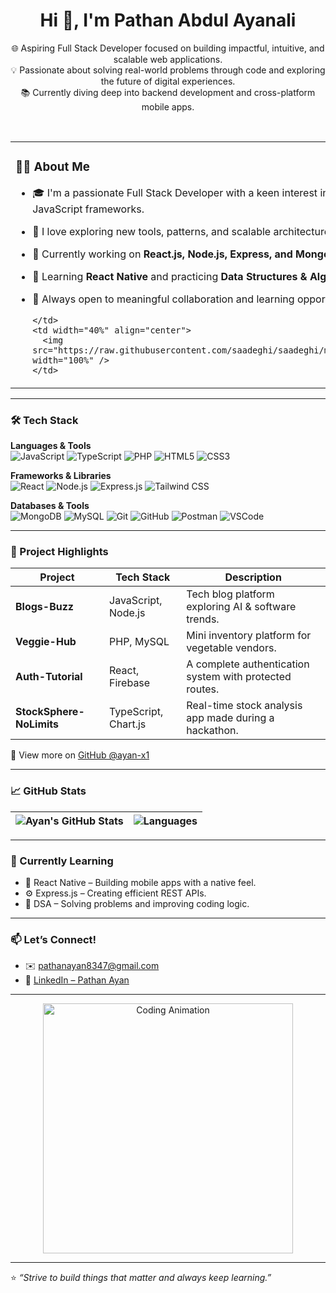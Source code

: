 <h1 align="center">Hi 👋, I'm Pathan Abdul Ayanali</h1>

<div align="center">

🌐 Aspiring Full Stack Developer focused on building impactful, intuitive, and scalable web applications.  
💡 Passionate about solving real-world problems through code and exploring the future of digital experiences.  
📚 Currently diving deep into backend development and cross-platform mobile apps.

</div>

<br/>

<div align="center">
  <table>
    <tr>
      <td width="60%">
        
### 👨‍💻 About Me

- 🎓 I'm a passionate Full Stack Developer with a keen interest in modern JavaScript frameworks.
- 🧠 I love exploring new tools, patterns, and scalable architecture.
- 🔭 Currently working on **React.js, Node.js, Express, and MongoDB** stack.
- 🌱 Learning **React Native** and practicing **Data Structures & Algorithms**.
- 💬 Always open to meaningful collaboration and learning opportunities.

      </td>
      <td width="40%" align="center">
        <img src="https://raw.githubusercontent.com/saadeghi/saadeghi/master/dino.gif" width="100%" />
      </td>
    </tr>
  </table>
</div>

---

### 🛠️ Tech Stack

**Languages & Tools**  
![JavaScript](https://img.shields.io/badge/JavaScript-F7DF1E?style=flat-square&logo=javascript&logoColor=black)
![TypeScript](https://img.shields.io/badge/TypeScript-3178C6?style=flat-square&logo=typescript&logoColor=white)
![PHP](https://img.shields.io/badge/PHP-777BB4?style=flat-square&logo=php&logoColor=white)
![HTML5](https://img.shields.io/badge/HTML5-E34F26?style=flat-square&logo=html5&logoColor=white)
![CSS3](https://img.shields.io/badge/CSS3-1572B6?style=flat-square&logo=css3)

**Frameworks & Libraries**  
![React](https://img.shields.io/badge/React-61DAFB?style=flat-square&logo=react)
![Node.js](https://img.shields.io/badge/Node.js-339933?style=flat-square&logo=nodedotjs)
![Express.js](https://img.shields.io/badge/Express-black?style=flat-square&logo=express&logoColor=white)
![Tailwind CSS](https://img.shields.io/badge/TailwindCSS-38B2AC?style=flat-square&logo=tailwind-css)

**Databases & Tools**  
![MongoDB](https://img.shields.io/badge/MongoDB-47A248?style=flat-square&logo=mongodb)
![MySQL](https://img.shields.io/badge/MySQL-00758F?style=flat-square&logo=mysql)
![Git](https://img.shields.io/badge/Git-F05032?style=flat-square&logo=git)
![GitHub](https://img.shields.io/badge/GitHub-181717?style=flat-square&logo=github)
![Postman](https://img.shields.io/badge/Postman-FF6C37?style=flat-square&logo=postman)
![VSCode](https://img.shields.io/badge/VSCode-007ACC?style=flat-square&logo=visual-studio-code)

---

### 🚀 Project Highlights

| Project | Tech Stack | Description |
|--------|-------------|-------------|
| **Blogs-Buzz** | JavaScript, Node.js | Tech blog platform exploring AI & software trends. |
| **Veggie-Hub** | PHP, MySQL | Mini inventory platform for vegetable vendors. |
| **Auth-Tutorial** | React, Firebase | A complete authentication system with protected routes. |
| **StockSphere-NoLimits** | TypeScript, Chart.js | Real-time stock analysis app made during a hackathon. |

🔗 View more on [GitHub @ayan-x1](https://github.com/ayan-x1?tab=repositories)

---

### 📈 GitHub Stats

| ![Ayan's GitHub Stats](https://github-readme-stats.vercel.app/api?username=ayan-x1&show_icons=true&theme=github_dark) | ![Languages](https://github-readme-stats.vercel.app/api/top-langs/?username=ayan-x1&layout=compact&theme=github_dark&langs_count=6) |
|---|---|

---

### 🌱 Currently Learning

- 📱 React Native – Building mobile apps with a native feel.
- ⚙️ Express.js – Creating efficient REST APIs.
- 🧠 DSA – Solving problems and improving coding logic.

---

### 📫 Let’s Connect!

- ✉️ [pathanayan8347@gmail.com](mailto:pathanayan8347@gmail.com)  
- 💼 [LinkedIn – Pathan Ayan](https://www.linkedin.com/in/pathan-ayan/)

---

<div align="center">
  <img src="https://cdn.dribbble.com/users/1162077/screenshots/3848914/media/320984a8755a819173de83f0ed45a6a8.gif" width="400px" alt="Coding Animation" />
</div>

---

⭐ *“Strive to build things that matter and always keep learning.”*
